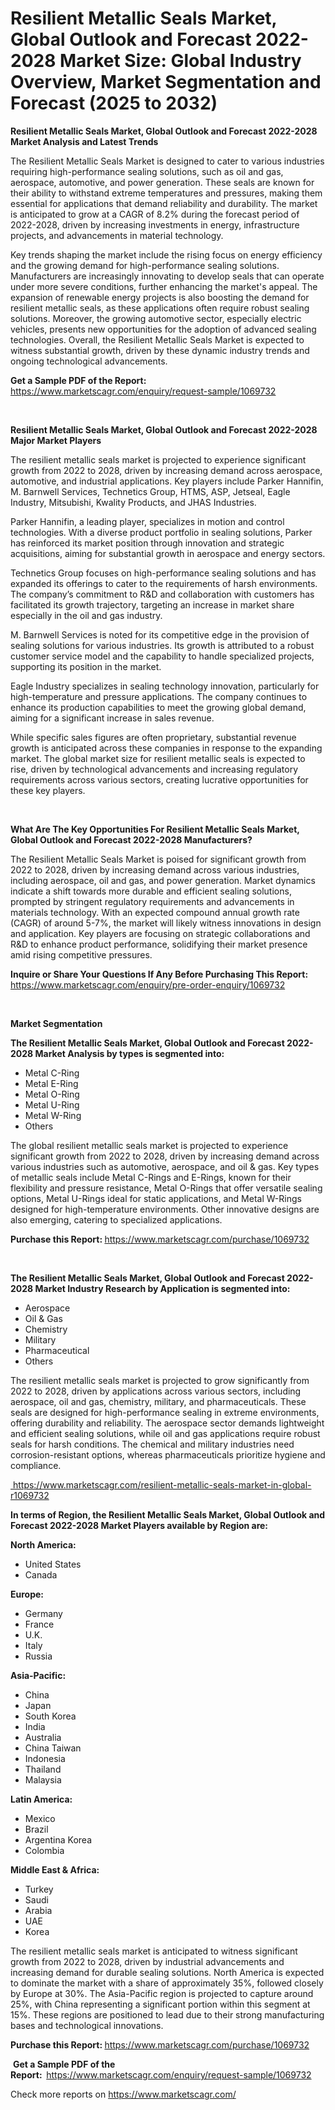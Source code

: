 <p><h1>Resilient Metallic Seals Market, Global Outlook and Forecast 2022-2028 Market Size: Global Industry Overview, Market Segmentation and Forecast (2025 to 2032)</h1></p><p><strong>Resilient Metallic Seals Market, Global Outlook and Forecast 2022-2028 Market Analysis and Latest Trends</strong></p>
<p><p>The Resilient Metallic Seals Market is designed to cater to various industries requiring high-performance sealing solutions, such as oil and gas, aerospace, automotive, and power generation. These seals are known for their ability to withstand extreme temperatures and pressures, making them essential for applications that demand reliability and durability. The market is anticipated to grow at a CAGR of 8.2% during the forecast period of 2022-2028, driven by increasing investments in energy, infrastructure projects, and advancements in material technology.</p><p>Key trends shaping the market include the rising focus on energy efficiency and the growing demand for high-performance sealing solutions. Manufacturers are increasingly innovating to develop seals that can operate under more severe conditions, further enhancing the market's appeal. The expansion of renewable energy projects is also boosting the demand for resilient metallic seals, as these applications often require robust sealing solutions. Moreover, the growing automotive sector, especially electric vehicles, presents new opportunities for the adoption of advanced sealing technologies. Overall, the Resilient Metallic Seals Market is expected to witness substantial growth, driven by these dynamic industry trends and ongoing technological advancements.</p></p>
<p><strong>Get a Sample PDF of the Report:&nbsp;</strong> <a href="https://www.marketscagr.com/enquiry/request-sample/1069732?utm_campaign=2936&utm_medium=2&utm_source=Github&utm_content=ia&utm_term=21032025&utm_id=resilient-metallic-seals-market-global-outlook-and-forecast-2022-2028">https://www.marketscagr.com/enquiry/request-sample/1069732</a></p>
<p>&nbsp;</p>
<p><strong>Resilient Metallic Seals Market, Global Outlook and Forecast 2022-2028 Major Market Players</strong></p>
<p><p>The resilient metallic seals market is projected to experience significant growth from 2022 to 2028, driven by increasing demand across aerospace, automotive, and industrial applications. Key players include Parker Hannifin, M. Barnwell Services, Technetics Group, HTMS, ASP, Jetseal, Eagle Industry, Mitsubishi, Kwality Products, and JHAS Industries.</p><p>Parker Hannifin, a leading player, specializes in motion and control technologies. With a diverse product portfolio in sealing solutions, Parker has reinforced its market position through innovation and strategic acquisitions, aiming for substantial growth in aerospace and energy sectors.</p><p>Technetics Group focuses on high-performance sealing solutions and has expanded its offerings to cater to the requirements of harsh environments. The company’s commitment to R&D and collaboration with customers has facilitated its growth trajectory, targeting an increase in market share especially in the oil and gas industry.</p><p>M. Barnwell Services is noted for its competitive edge in the provision of sealing solutions for various industries. Its growth is attributed to a robust customer service model and the capability to handle specialized projects, supporting its position in the market.</p><p>Eagle Industry specializes in sealing technology innovation, particularly for high-temperature and pressure applications. The company continues to enhance its production capabilities to meet the growing global demand, aiming for a significant increase in sales revenue.</p><p>While specific sales figures are often proprietary, substantial revenue growth is anticipated across these companies in response to the expanding market. The global market size for resilient metallic seals is expected to rise, driven by technological advancements and increasing regulatory requirements across various sectors, creating lucrative opportunities for these key players.</p></p>
<p>&nbsp;</p>
<p><strong>What Are The Key Opportunities For Resilient Metallic Seals Market, Global Outlook and Forecast 2022-2028 Manufacturers?</strong></p>
<p><p>The Resilient Metallic Seals Market is poised for significant growth from 2022 to 2028, driven by increasing demand across various industries, including aerospace, oil and gas, and power generation. Market dynamics indicate a shift towards more durable and efficient sealing solutions, prompted by stringent regulatory requirements and advancements in materials technology. With an expected compound annual growth rate (CAGR) of around 5-7%, the market will likely witness innovations in design and application. Key players are focusing on strategic collaborations and R&D to enhance product performance, solidifying their market presence amid rising competitive pressures.</p></p>
<p><strong>Inquire or Share Your Questions If Any Before Purchasing This Report:</strong> <a href="https://www.marketscagr.com/enquiry/pre-order-enquiry/1069732?utm_campaign=2936&utm_medium=2&utm_source=Github&utm_content=ia&utm_term=21032025&utm_id=resilient-metallic-seals-market-global-outlook-and-forecast-2022-2028">https://www.marketscagr.com/enquiry/pre-order-enquiry/1069732</a></p>
<p>&nbsp;</p>
<p><strong>Market Segmentation</strong></p>
<p><strong>The Resilient Metallic Seals Market, Global Outlook and Forecast 2022-2028 Market Analysis by types is segmented into:</strong></p>
<p><ul><li>Metal C-Ring</li><li>Metal E-Ring</li><li>Metal O-Ring</li><li>Metal U-Ring</li><li>Metal W-Ring</li><li>Others</li></ul></p>
<p><p>The global resilient metallic seals market is projected to experience significant growth from 2022 to 2028, driven by increasing demand across various industries such as automotive, aerospace, and oil & gas. Key types of metallic seals include Metal C-Rings and E-Rings, known for their flexibility and pressure resistance, Metal O-Rings that offer versatile sealing options, Metal U-Rings ideal for static applications, and Metal W-Rings designed for high-temperature environments. Other innovative designs are also emerging, catering to specialized applications.</p></p>
<p><strong>Purchase this Report:&nbsp;</strong><a href="https://www.marketscagr.com/purchase/1069732?utm_campaign=2936&utm_medium=2&utm_source=Github&utm_content=ia&utm_term=21032025&utm_id=resilient-metallic-seals-market-global-outlook-and-forecast-2022-2028">https://www.marketscagr.com/purchase/1069732</a></p>
<p>&nbsp;</p>
<p><strong>The Resilient Metallic Seals Market, Global Outlook and Forecast 2022-2028 Market Industry Research by Application is segmented into:</strong></p>
<p><ul><li>Aerospace</li><li>Oil & Gas</li><li>Chemistry</li><li>Military</li><li>Pharmaceutical</li><li>Others</li></ul></p>
<p><p>The resilient metallic seals market is projected to grow significantly from 2022 to 2028, driven by applications across various sectors, including aerospace, oil and gas, chemistry, military, and pharmaceuticals. These seals are designed for high-performance sealing in extreme environments, offering durability and reliability. The aerospace sector demands lightweight and efficient sealing solutions, while oil and gas applications require robust seals for harsh conditions. The chemical and military industries need corrosion-resistant options, whereas pharmaceuticals prioritize hygiene and compliance.</p></p>
<p><a href="https://www.marketscagr.com/resilient-metallic-seals-market-in-global-r1069732?utm_campaign=2936&utm_medium=2&utm_source=Github&utm_content=ia&utm_term=21032025&utm_id=resilient-metallic-seals-market-global-outlook-and-forecast-2022-2028">&nbsp;https://www.marketscagr.com/resilient-metallic-seals-market-in-global-r1069732</a></p>
<p><strong>In terms of Region, the Resilient Metallic Seals Market, Global Outlook and Forecast 2022-2028 Market Players available by Region are:</strong></p>
<p>
    <p> <strong> North America: </strong>
        <ul>
            <li>United States</li>
            <li>Canada</li>
        </ul>
        </p> 
    <p> <strong> Europe: </strong>
        <ul>
            <li>Germany</li>
            <li>France</li>
            <li>U.K.</li>
            <li>Italy</li>
            <li>Russia</li>
        </ul>
        </p> 
    <p> <strong> Asia-Pacific: </strong>
        <ul>
            <li>China</li>
            <li>Japan</li>
            <li>South Korea</li>
            <li>India</li>
            <li>Australia</li>
            <li>China Taiwan</li>
            <li>Indonesia</li>
            <li>Thailand</li>
            <li>Malaysia</li>
        </ul>
        </p> 
    <p> <strong> Latin America: </strong>
        <ul>
            <li>Mexico</li>
            <li>Brazil</li>
            <li>Argentina Korea</li>
            <li>Colombia</li>
        </ul>
        </p> 
    <p> <strong> Middle East & Africa: </strong>
        <ul>
            <li>Turkey</li>
            <li>Saudi</li>
            <li>Arabia</li>
            <li>UAE</li>
            <li>Korea</li>
        </ul>
    </p>
    </p>
<p><p>The resilient metallic seals market is anticipated to witness significant growth from 2022 to 2028, driven by industrial advancements and increasing demand for durable sealing solutions. North America is expected to dominate the market with a share of approximately 35%, followed closely by Europe at 30%. The Asia-Pacific region is projected to capture around 25%, with China representing a significant portion within this segment at 15%. These regions are positioned to lead due to their strong manufacturing bases and technological innovations.</p></p>
<p><strong>Purchase this Report: </strong><a href="https://www.marketscagr.com/purchase/1069732?utm_campaign=2936&utm_medium=2&utm_source=Github&utm_content=ia&utm_term=21032025&utm_id=resilient-metallic-seals-market-global-outlook-and-forecast-2022-2028">https://www.marketscagr.com/purchase/1069732</a></p>
<p>&nbsp;<strong>Get a Sample PDF of the Report:&nbsp;&nbsp;</strong><a href="https://www.marketscagr.com/enquiry/request-sample/1069732?utm_campaign=2936&utm_medium=2&utm_source=Github&utm_content=ia&utm_term=21032025&utm_id=resilient-metallic-seals-market-global-outlook-and-forecast-2022-2028">https://www.marketscagr.com/enquiry/request-sample/1069732</a></p>
<p><strong></strong></p>
<p>Check more reports on <a href="https://www.marketscagr.com/?utm_campaign=2936&utm_medium=2&utm_source=Github&utm_content=ia&utm_term=21032025&utm_id=resilient-metallic-seals-market-global-outlook-and-forecast-2022-2028">https://www.marketscagr.com/</a></p>